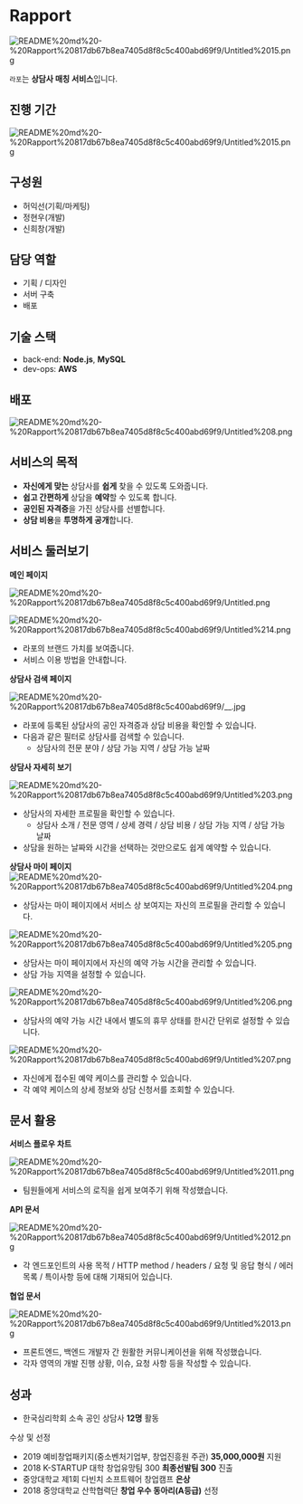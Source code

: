# Rapport

![README%20md%20-%20Rapport%20817db67b8ea7405d8f8c5c400abd69f9/Untitled%2015.png](README%20md%20-%20Rapport%20817db67b8ea7405d8f8c5c400abd69f9/Untitled%2015.png)

`라포`는 **상담사 매칭 서비스**입니다.

## 진행 기간

![README%20md%20-%20Rapport%20817db67b8ea7405d8f8c5c400abd69f9/Untitled%2015.png](README%20md%20-%20Rapport%20817db67b8ea7405d8f8c5c400abd69f9/schedule.png)

## 구성원

- 허익선(기획/마케팅)
- 정현우(개발)
- 신희창(개발)

## 담당 역할

- 기획 / 디자인
- 서버 구축
- 배포

## 기술 스택

- back-end: **Node.js**, **MySQL**
- dev-ops: **AWS**

## 배포

![README%20md%20-%20Rapport%20817db67b8ea7405d8f8c5c400abd69f9/Untitled%208.png](README%20md%20-%20Rapport%20817db67b8ea7405d8f8c5c400abd69f9/Untitled%208.png)

## 서비스의 목적

- **자신에게 맞는** 상담사를 **쉽게** 찾을 수 있도록 도와줍니다.
- **쉽고 간편하게** 상담을 **예약**할 수 있도록 합니다.
- **공인된 자격증**을 가진 상담사를 선별합니다.
- **상담 비용**을 **투명하게 공개**합니다.

## 서비스 둘러보기

**메인 페이지**

![README%20md%20-%20Rapport%20817db67b8ea7405d8f8c5c400abd69f9/Untitled.png](README%20md%20-%20Rapport%20817db67b8ea7405d8f8c5c400abd69f9/Untitled.png)

![README%20md%20-%20Rapport%20817db67b8ea7405d8f8c5c400abd69f9/Untitled%214.png](README%20md%20-%20Rapport%20817db67b8ea7405d8f8c5c400abd69f9/Untitled%2014.png)

- 라포의 브랜드 가치를 보여줍니다.
- 서비스 이용 방법을 안내합니다.

**상담사 검색 페이지**

![README%20md%20-%20Rapport%20817db67b8ea7405d8f8c5c400abd69f9/__.jpg](README%20md%20-%20Rapport%20817db67b8ea7405d8f8c5c400abd69f9/__.jpg)

- 라포에 등록된 상담사의 공인 자격증과 상담 비용을 확인할 수 있습니다.
- 다음과 같은 필터로 상담사를 검색할 수 있습니다.
  - 상담사의 전문 분야 / 상담 가능 지역 / 상담 가능 날짜

**상담사 자세히 보기**

![README%20md%20-%20Rapport%20817db67b8ea7405d8f8c5c400abd69f9/Untitled%203.png](README%20md%20-%20Rapport%20817db67b8ea7405d8f8c5c400abd69f9/Untitled%203.png)

- 상담사의 자세한 프로필을 확인할 수 있습니다.
  - 상담사 소개 / 전문 영역 / 상세 경력 / 상담 비용 / 상담 가능 지역 / 상담 가능 날짜
- 상담을 원하는 날짜와 시간을 선택하는 것만으로도 쉽게 예약할 수 있습니다.

**상담사 마이 페이지**
![README%20md%20-%20Rapport%20817db67b8ea7405d8f8c5c400abd69f9/Untitled%204.png](README%20md%20-%20Rapport%20817db67b8ea7405d8f8c5c400abd69f9/Untitled%204.png)

- 상담사는 마이 페이지에서 서비스 상 보여지는 자신의 프로필을 관리할 수 있습니다.

![README%20md%20-%20Rapport%20817db67b8ea7405d8f8c5c400abd69f9/Untitled%205.png](README%20md%20-%20Rapport%20817db67b8ea7405d8f8c5c400abd69f9/Untitled%205.png)

- 상담사는 마이 페이지에서 자신의 예약 가능 시간을 관리할 수 있습니다.
- 상담 가능 지역을 설정할 수 있습니다.

![README%20md%20-%20Rapport%20817db67b8ea7405d8f8c5c400abd69f9/Untitled%206.png](README%20md%20-%20Rapport%20817db67b8ea7405d8f8c5c400abd69f9/Untitled%206.png)

- 상담사의 예약 가능 시간 내에서 별도의 휴무 상태를 한시간 단위로 설정할 수 있습니다.

![README%20md%20-%20Rapport%20817db67b8ea7405d8f8c5c400abd69f9/Untitled%207.png](README%20md%20-%20Rapport%20817db67b8ea7405d8f8c5c400abd69f9/Untitled%207.png)

- 자신에게 접수된 예약 케이스를 관리할 수 있습니다.
- 각 예약 케이스의 상세 정보와 상담 신청서를 조회할 수 있습니다.

## 문서 활용

**서비스 플로우 차트**

![README%20md%20-%20Rapport%20817db67b8ea7405d8f8c5c400abd69f9/Untitled%2011.png](README%20md%20-%20Rapport%20817db67b8ea7405d8f8c5c400abd69f9/Untitled%2011.png)

- 팀원들에게 서비스의 로직을 쉽게 보여주기 위해 작성했습니다.

**API 문서**

![README%20md%20-%20Rapport%20817db67b8ea7405d8f8c5c400abd69f9/Untitled%2012.png](README%20md%20-%20Rapport%20817db67b8ea7405d8f8c5c400abd69f9/Untitled%2012.png)

- 각 엔드포인트의 사용 목적 / HTTP method / headers / 요청 및 응답 형식 / 에러 목록 / 특이사항 등에 대해 기재되어 있습니다.

**협업 문서**

![README%20md%20-%20Rapport%20817db67b8ea7405d8f8c5c400abd69f9/Untitled%2013.png](README%20md%20-%20Rapport%20817db67b8ea7405d8f8c5c400abd69f9/Untitled%2013.png)

- 프론트엔드, 백엔드 개발자 간 원활한 커뮤니케이션을 위해 작성했습니다.
- 각자 영역의 개발 진행 상황, 이슈, 요청 사항 등을 작성할 수 있습니다.

## 성과

- 한국심리학회 소속 공인 상담사 **12명** 활동

수상 및 선정

- 2019 예비창업패키지(중소벤처기업부, 창업진흥원 주관) **35,000,000원** 지원
- 2018 K-STARTUP 대학 창업유망팀 300 **최종선발팀 300** 진출
- 중앙대학교 제1회 다빈치 소프트웨어 창업캠프 **은상**
- 2018 중앙대학교 산학협력단 **창업 우수 동아리(A등급)** 선정
